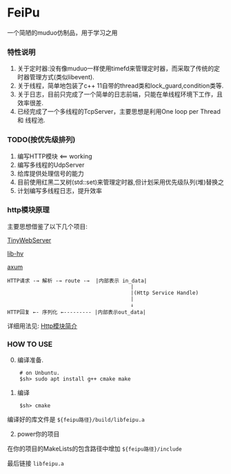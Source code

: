 # FeiPu

一个简陋的muduo仿制品，用于学习之用

### 特性说明
1. 关于定时器:没有像muduo一样使用timefd来管理定时器，而采取了传统的定时器管理方式(类似libevent).
2. 关于线程，简单地包装了c++ 11自带的thread类和lock_guard,condition类等.
3. 关于日志，目前只完成了一个简单的日志前端，只能在单线程环境下工作，且效率很差.
4. 已经完成了一个多线程的TcpServer，主要思想是利用One loop per Thread 和 线程池.

### TODO(按优先级排列)
1. 编写HTTP模块             <== working
2. 编写多线程的UdpServer
3. 给库提供处理信号的能力
4. 目前使用红黑二叉树(std::set)来管理定时器,但计划采用优先级队列(堆)替换之
5. 计划编写多线程日志，提升效率

### http模块原理
主要思想借鉴了以下几个项目:

[TinyWebServer](https://github.com/qinguoyi/TinyWebServer)

[lib-hv](https://github.com/ithewei/libhv)

[axum](https://github.com/tokio-rs/axum)

```
HTTP请求 -→ 解析 -→ route -→  |内部表示 in_data|
                                        |
                                        |(Http Service Handle)
                                        |
                                        ↓
HTTP回复 ←- 序列化 ←--------- |内部表示out_data|
```

详细用法见:
[Http模块简介](http/readme.md)

### HOW TO USE
0. 编译准备.
```
    # on Unbuntu.
    $sh> sudo apt install g++ cmake make
```
1. 编译
```
    $sh> cmake
```
编译好的库文件是 ```${feipu路径}/build/libfeipu.a```

2. power你的项目

在你的项目的MakeLists的包含路径中增加 ```${feipu路径}/include```

最后链接 ```libfeipu.a```